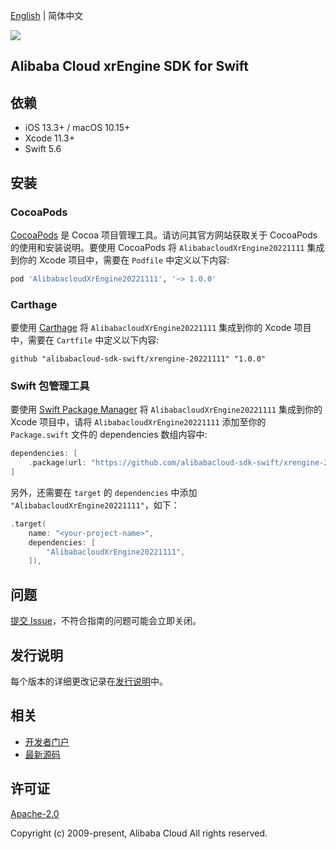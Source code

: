 [English](README.md) | 简体中文

![](https://aliyunsdk-pages.alicdn.com/icons/AlibabaCloud.svg)

## Alibaba Cloud xrEngine SDK for Swift

## 依赖

- iOS 13.3+ / macOS 10.15+
- Xcode 11.3+
- Swift 5.6

## 安装

### CocoaPods

[CocoaPods](https://cocoapods.org) 是 Cocoa 项目管理工具。请访问其官方网站获取关于 CocoaPods 的使用和安装说明。要使用 CocoaPods 将 `AlibabacloudXrEngine20221111` 集成到你的 Xcode 项目中，需要在 `Podfile` 中定义以下内容:

```ruby
pod 'AlibabacloudXrEngine20221111', '~> 1.0.0'
```

### Carthage

要使用 [Carthage](https://github.com/Carthage/Carthage) 将 `AlibabacloudXrEngine20221111` 集成到你的 Xcode 项目中，需要在 `Cartfile` 中定义以下内容:

```ogdl
github "alibabacloud-sdk-swift/xrengine-20221111" "1.0.0"
```

### Swift 包管理工具

要使用 [Swift Package Manager](https://swift.org/package-manager/) 将 `AlibabacloudXrEngine20221111` 集成到你的 Xcode 项目中，请将 `AlibabacloudXrEngine20221111` 添加至你的 `Package.swift` 文件的 dependencies 数组内容中:

```swift
dependencies: [
    .package(url: "https://github.com/alibabacloud-sdk-swift/xrengine-20221111.git", from: "1.0.0")
]
```

另外，还需要在 `target` 的 `dependencies` 中添加 `"AlibabacloudXrEngine20221111"`，如下：

```swift
.target(
    name: "<your-project-name>",
    dependencies: [
        "AlibabacloudXrEngine20221111",
    ]),
```

## 问题

[提交 Issue](https://github.com/alibabacloud-sdk-swift/xrengine-20221111/issues/new)，不符合指南的问题可能会立即关闭。

## 发行说明

每个版本的详细更改记录在[发行说明](./ChangeLog.txt)中。

## 相关

* [开发者门户](https://next.api.aliyun.com/home)
* [最新源码](https://github.com/alibabacloud-sdk-swift/xrengine-20221111)

## 许可证

[Apache-2.0](http://www.apache.org/licenses/LICENSE-2.0)

Copyright (c) 2009-present, Alibaba Cloud All rights reserved.
